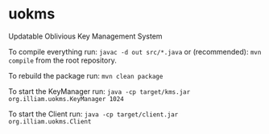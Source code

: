 # uokms

Updatable Oblivious Key Management System

To compile everything run:
`javac -d out src/*.java`
or (recommended):
`mvn compile` from the root repository.

To rebuild the package run:
`mvn clean package`

To start the KeyManager run:
`java -cp target/kms.jar org.illiam.uokms.KeyManager 1024`

To start the Client run:
`java -cp target/client.jar org.illiam.uokms.Client`
